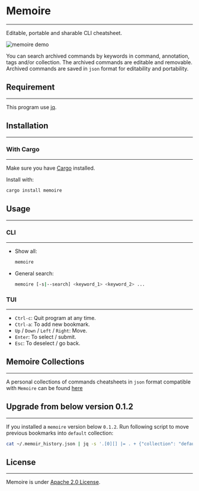 # Memoire
***
Editable, portable and sharable CLI cheatsheet.

<img src="./assets/memoire_demo.gif" alt="memoire demo">

You can search archived commands by keywords in command, annotation, tags and/or collection. The archived commands are editable and removable. Archived commands are saved in `json` format for editability and portability.

## Requirement
***
This program use [jq](https://stedolan.github.io/jq/).

## Installation
***

### With Cargo
***
Make sure you have [Cargo](https://doc.rust-lang.org/cargo/getting-started/installation.html) installed.

Install with:
```sh
cargo install memoire
```

## Usage
***

### CLI
***
- Show all:
    ```sh
    memoire
    ```
- General search:
    ```sh
    memoire [-s|--search] <keyword_1> <keyword_2> ...
    ```

### TUI
***
- `Ctrl-c`: Quit program at any time.
- `Ctrl-a`: To add new bookmark.
- `Up` / `Down` / `Left` / `Right`: Move.
- `Enter`: To select / submit.
- `Esc`: To deselect / go back.

## Memoire Collections
***
A personal collections of commands cheatsheets in `json` format compatible with `Memoire` can be found [here](https://github.com/Phoenix-Chen/memoire_collections)

## Upgrade from below version 0.1.2
***
If you installed a `memoire` version below `0.1.2`. Run following script to move previous bookmarks into `default` collection:
```sh
cat ~/.memoir_history.json | jq -s '.[0][] |= . + {"collection": "default"} | .[0]' > ~/.memoire/default.json
```

## License
***
Memoire is under [Apache 2.0 License](LICENSE).

